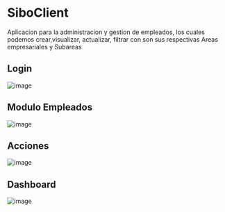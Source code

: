 # SiboClient
Aplicacion para la administracion y gestion de empleados, los cuales podemos crear,visualizar, actualizar, filtrar con son sus respectivas Areas empresariales y Subareas

## Login
![image](https://github.com/3TC3T3R4/co.com.SiboAdvance.ManagerEmployees.Client/assets/101427427/d3abed15-4f9d-40eb-8fb0-d6cbf6464e59)


## Modulo Empleados
![image](https://github.com/3TC3T3R4/co.com.SiboAdvance.ManagerEmployees.Client/assets/101427427/78322ed8-d63a-4d1e-a30e-f6d5e161f8fd)

## Acciones
![image](https://github.com/3TC3T3R4/co.com.SiboAdvance.ManagerEmployees.Client/assets/101427427/d2168daa-0fea-4c02-8256-35353ee62b5d)

## Dashboard
![image](https://github.com/3TC3T3R4/co.com.SiboAdvance.ManagerEmployees.Client/assets/101427427/9dcd0725-2ed7-44a4-b2a3-d28d45a931a8)



